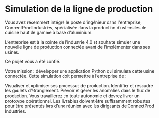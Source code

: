 # Simulation de la ligne de production

Vous avez récemment intégré le poste d'ingénieur dans l'entreprise, ConnectProd Industries, spécialisée dans la production d’ustensiles de cuisine haut de gamme à base d’aluminium.

L’entreprise est à la pointe de l’industrie 4.0 et souhaite simuler une nouvelle ligne de production connectée avant de l’implémenter dans ses usines.

Ce projet vous a été confié.

Votre mission : développer une application Python qui simulera cette usine connectée. Cette simulation doit permettre à l’entreprise de :

Visualiser et optimiser ses processus de production.
Identifier et résoudre les goulets d’étranglement.
Prévoir et gérer les anomalies dans le flux de production.
Vous travaillerez en toute autonomie et devrez livrer un prototype opérationnel. Les livrables doivent être suffisamment robustes pour être présentés lors d’une réunion avec les dirigeants de ConnectProd Industries.